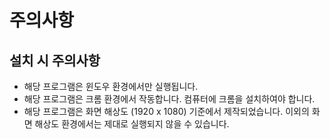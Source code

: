 # 주의사항

## 설치 시 주의사항
- 해당 프로그램은 윈도우 환경에서만 실행됩니다.
- 해당 프로그램은 크롬 환경에서 작동합니다. 컴퓨터에 크롬을 설치하여야 합니다.
- 해당 프로그램은 화면 해상도 (1920 x 1080) 기준에서 제작되었습니다.
이외의 화면 해상도 환경에서는 제대로 실행되지 않을 수 있습니다.
